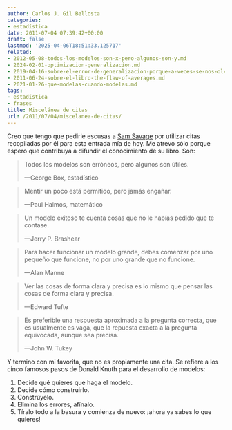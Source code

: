 ```yaml
---
author: Carlos J. Gil Bellosta
categories:
- estadística
date: 2011-07-04 07:39:42+00:00
draft: false
lastmod: '2025-04-06T18:51:33.125717'
related:
- 2012-05-08-todos-los-modelos-son-x-pero-algunos-son-y.md
- 2024-02-01-optimizacion-generalizacion.md
- 2019-04-16-sobre-el-error-de-generalizacion-porque-a-veces-se-nos-olvida.md
- 2011-06-24-sobre-el-libro-the-flaw-of-averages.md
- 2021-01-26-que-modelas-cuando-modelas.md
tags:
- estadística
- frases
title: Miscelánea de citas
url: /2011/07/04/miscelanea-de-citas/
---
```


Creo que tengo que pedirle escusas a [Sam Savage](http://www.datanalytics.com/2011/06/24/sobre-el-libro-the-flaw-of-averages/) por utilizar citas recopiladas por él para esta entrada mía de hoy. Me atrevo sólo porque espero que contribuya a difundir el conocimiento de su libro. Son:



>Todos los modelos son erróneos, pero algunos son útiles.
>
> —George Box, estadístico


>Mentir un poco está permitido, pero jamás engañar.
>
> —Paul Halmos, matemático


>Un modelo exitoso te cuenta cosas que no le habías pedido que te contase.
>
> —Jerry P. Brashear


>Para hacer funcionar un modelo grande, debes comenzar por uno pequeño que funcione, no por uno grande que no funcione.
>
> —Alan Manne


>Ver las cosas de forma clara y precisa es lo mismo que pensar las cosas de forma clara y precisa.
>
> —Edward Tufte

>Es preferible una respuesta aproximada a la pregunta correcta, que es usualmente es vaga, que la repuesta exacta a la pregunta equivocada, aunque sea precisa.
>
> —John W. Tukey

Y termino con mi favorita, que no es propiamente una cita. Se refiere a los cinco famosos pasos de Donald Knuth para el desarrollo de modelos:

1. Decide qué quieres que haga el modelo.
2. Decide cómo construirlo.
3. Constrúyelo.
4. Elimina los errores, afínalo.
5. Tíralo todo a la basura y comienza de nuevo: ¡ahora ya sabes lo que quieres!